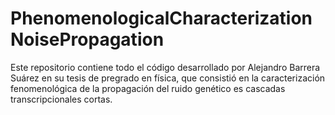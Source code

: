 # PhenomenologicalCharacterizationNoisePropagation
Este repositorio contiene todo el código desarrollado por Alejandro Barrera Suárez en su tesis de pregrado en física, que consistió en la caracterización fenomenológica de la propagación del ruido genético es cascadas transcripcionales cortas.
